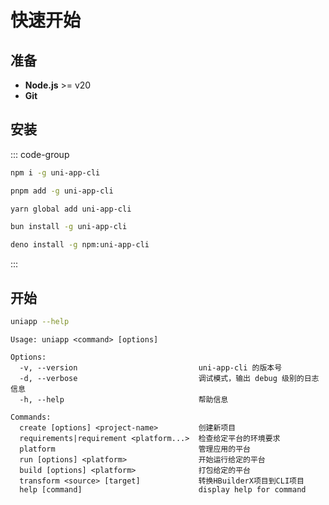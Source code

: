 # 快速开始

## 准备

- **Node.js** >= v20
- **Git**

## 安装

::: code-group

```bash [npm]
npm i -g uni-app-cli
```

```bash [pnpm]
pnpm add -g uni-app-cli
```

```bash [yarn]
yarn global add uni-app-cli
```

```bash [bun]
bun install -g uni-app-cli
```

```bash [deno]
deno install -g npm:uni-app-cli
```

:::

## 开始

```bash
uniapp --help
```

```
Usage: uniapp <command> [options]

Options:
  -v, --version                           uni-app-cli 的版本号
  -d, --verbose                           调试模式，输出 debug 级别的日志信息
  -h, --help                              帮助信息

Commands:
  create [options] <project-name>         创建新项目
  requirements|requirement <platform...>  检查给定平台的环境要求
  platform                                管理应用的平台
  run [options] <platform>                开始运行给定的平台
  build [options] <platform>              打包给定的平台
  transform <source> [target]             转换HBuilderX项目到CLI项目
  help [command]                          display help for command
```
